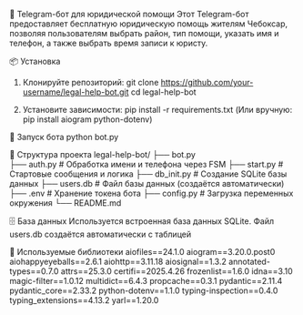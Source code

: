 🤖 Telegram-бот для юридической помощи
Этот Telegram-бот предоставляет бесплатную юридическую помощь жителям Чебоксар, позволяя пользователям выбрать район, тип помощи, указать имя и телефон, а также выбрать время записи к юристу.

📦 Установка
1. Клонируйте репозиторий:
    git clone https://github.com/your-username/legal-help-bot.git
    cd legal-help-bot

2. Установите зависимости:
   pip install -r requirements.txt
   (Или вручную: pip install aiogram python-dotenv)

🚀 Запуск бота
python bot.py


📁 Структура проекта
legal-help-bot/
├── bot.py                  
├── auth.py                 # Обработка имени и телефона через FSM
├── start.py                # Стартовые сообщения и логика
├── db_init.py              # Создание SQLite базы данных
├── users.db                # Файл базы данных (создаётся автоматически)
├── .env                    # Хранение токена бота
├── config.py               # Загрузка переменных окружения
└── README.md


🗄️ База данных
Используется встроенная база данных SQLite. Файл users.db создаётся автоматически с таблицей

🧰 Используемые библиотеки
aiofiles==24.1.0
aiogram==3.20.0.post0
aiohappyeyeballs==2.6.1
aiohttp==3.11.18
aiosignal==1.3.2
annotated-types==0.7.0
attrs==25.3.0
certifi==2025.4.26
frozenlist==1.6.0
idna==3.10
magic-filter==1.0.12
multidict==6.4.3
propcache==0.3.1
pydantic==2.11.4
pydantic_core==2.33.2
python-dotenv==1.1.0
typing-inspection==0.4.0
typing_extensions==4.13.2
yarl==1.20.0
